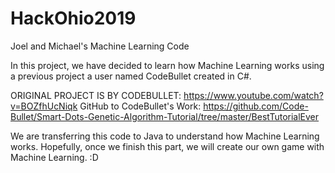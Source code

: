 # HackOhio2019
Joel and Michael's Machine Learning Code 

In this project, we have decided to learn how Machine Learning works using a previous project a user named CodeBullet created in C#.

ORIGINAL PROJECT IS BY CODEBULLET: https://www.youtube.com/watch?v=BOZfhUcNiqk
GitHub to CodeBullet's Work: https://github.com/Code-Bullet/Smart-Dots-Genetic-Algorithm-Tutorial/tree/master/BestTutorialEver

We are transferring this code to Java to understand how Machine Learning works.
Hopefully, once we finish this part, we will create our own game with Machine Learning. :D
